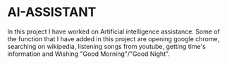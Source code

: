 # AI-ASSISTANT
In this project I have worked on Artificial intelligence assistance. Some of the function that I have added in this project are opening google chrome, searching on wikipedia, listening songs from youtube, getting time's information and Wishing "Good Morning"/"Good Night". 
